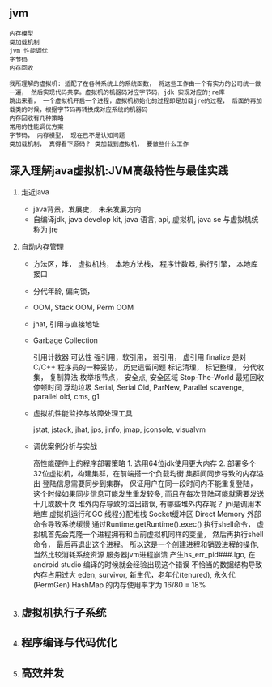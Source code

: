 
## jvm

    内存模型
    类加载机制
    jvm 性能调优
    字节码
    内存回收

    我所理解的虚拟机: 适配了在各种系统上的系统函数， 将这些工作由一个有实力的公司统一做一遍， 然后实现代码共享。虚拟机的机器码对应字节码，jdk 实现对应的jre库
    跳出来看， 一个虚拟机开启一个进程，虚拟机初始化的过程即是加载jre的过程， 后面的再加载类的时候，根据字节码再转换成对应系统的机器码  
    内存回收有几种策略
    常用的性能调优方案
    字节码， 内存模型， 现在已不是认知问题
    类加载机制， 真得看下源码？ 类加载到虚拟机， 要做些什么工作

## 深入理解java虚拟机:JVM高级特性与最佳实践
1. 走近java
    - java背景，发展史， 未来发展方向
    - 自编译jdk, java develop kit, java 语言, api, 虚拟机, java se 与虚拟机统称为 jre

2. 自动内存管理
    - 方法区，堆， 虚拟机栈， 本地方法栈， 程序计数器, 执行引擎， 本地库接口
    - 分代年龄, 偏向锁，
    - OOM, Stack OOM, Perm OOM
    - jhat, 引用与直接地址
    - Garbage Collection

        引用计数器
        可达性
        强引用，软引用， 弱引用， 虚引用
        finalize 是对C/C++ 程序员的一种妥协， 历史遗留问题
        标记清理， 标记整理， 分代收集， 复制算法
        枚举根节点， 安全点, 安全区域
        Stop-The-World
        最短回收停顿时间
        浮动垃圾
        Serial, Serial Old, ParNew, Parallel scavenge, parallel old, cms, g1
    - 虚拟机性能监控与故障处理工具

        jstat, jstack, jhat, jps, jinfo, jmap, jconsole, visualvm
    - 调优案例分析与实战

        高性能硬件上的程序部署策略
            1. 选用64位jdk使用更大内存
            2. 部署多个32位虚拟机，构建集群，在前端搭一个负载均衡
        集群间同步导致的内存溢出
            登陆信息需要同步到集群， 保证用户在同一段时间内不能重复登陆， 这个时候如果同步信息可能发生重发较多, 而且在每次登陆可能就需要发送十几或数十次
        堆外内存导致的溢出错误, 有哪些堆外内存呢？
            jni是调用本地库
            虚拟机运行和GC
            线程分配堆栈
            Socket缓冲区
            Direct Memory
        外部命令导致系统缓慢
            通过Runtime.getRuntime().exec() 执行shell命令， 虚拟机首先会克隆一个进程拥有和当前虚拟机同样的变量， 然后再执行shell命令， 最后再退出这个进程。 所以这是一个创建进程和销毁进程的操作, 当然比较消耗系统资源
        服务器jvm进程崩溃
            产生hs_err_pid###.lgo, 在android studio 编译的时候就会经验出现这个错误
        不恰当的数据结构导致内存占用过大
            eden, survivor, 新生代，老年代(tenured), 永久代(PermGen)
            HashMap 的内存使用率才为 16/80 = 18%


3. 虚拟机执行子系统
    -

4. 程序编译与代码优化
    - 

5. 高效并发
    - 
